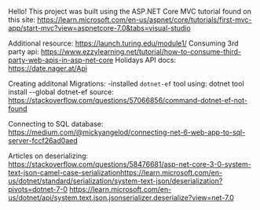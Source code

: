Hello!
This project was built using the ASP.NET Core MVC tutorial found on this site: 
https://learn.microsoft.com/en-us/aspnet/core/tutorials/first-mvc-app/start-mvc?view=aspnetcore-7.0&tabs=visual-studio

Additional resource: https://launch.turing.edu/module1/
Consuming 3rd party api: https://www.ezzylearning.net/tutorial/how-to-consume-third-party-web-apis-in-asp-net-core
Holidays API docs: https://date.nager.at/Api

Creating additonal Migrations:
-installed `dotnet-ef` tool using: dotnet tool install --global dotnet-ef
source: https://stackoverflow.com/questions/57066856/command-dotnet-ef-not-found

Connecting to SQL database:
https://medium.com/@mickyangelod/connecting-net-6-web-app-to-sql-server-fccf26ad0aed

Articles on deserializing:
https://stackoverflow.com/questions/58476681/asp-net-core-3-0-system-text-json-camel-case-serializationhttps://learn.microsoft.com/en-us/dotnet/standard/serialization/system-text-json/deserialization?pivots=dotnet-7-0
https://learn.microsoft.com/en-us/dotnet/api/system.text.json.jsonserializer.deserialize?view=net-7.0
